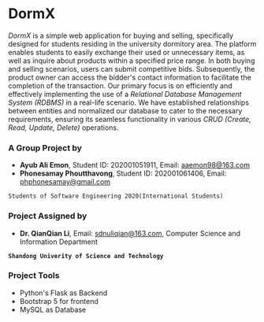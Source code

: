 # DormX

_DormX_ is a simple web application for buying and selling, specifically designed for students residing in the university dormitory area. The platform enables students to easily exchange their used or unnecessary items, as well as inquire about products within a specified price range. In both buying and selling scenarios, users can submit competitive bids. Subsequently, the product owner can access the bidder's contact information to facilitate the completion of the transaction. Our primary focus is on efficiently and effectively implementing the use of a _Relational Database Management System (RDBMS)_ in a real-life scenario. We have established relationships between entities and normalized our database to cater to the necessary requirements, ensuring its seamless functionality in various _CRUD (Create, Read, Update, Delete)_ operations.


### A Group Project by

- __Ayub Ali Emon__, Student ID: 202001051911, Email: aaemon98@163.com
- __Phonesamay Phoutthavong__, Student ID: 202001061406, Email: phphonesamay@gmail.com

`Students of Software Engineering 2020(International Students)`


### Project Assigned by

- __Dr. QianQian Li__, Email: sdnuliqian@163.com, Computer Science and Information Department

__`Shandong Univerity of Science and Technology`__


### Project Tools

- Python's Flask as Backend
- Bootstrap 5 for frontend
- MySQL as Database